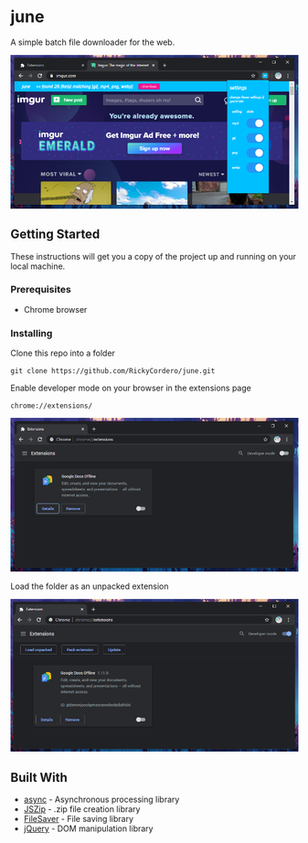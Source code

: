 # june

A simple batch file downloader for the web.

![Alt text](img/have_fun.png?raw=true "Have fun")

## Getting Started

These instructions will get you a copy of the project up and running on your local machine.

### Prerequisites

- Chrome browser

### Installing

Clone this repo into a folder

```
git clone https://github.com/RickyCordero/june.git
```

Enable developer mode on your browser in the extensions page

```
chrome://extensions/
```

![Alt text](img/extensions.png?raw=true "Extensions")

Load the folder as an unpacked extension

![Alt text](img/load_unpacked.png?raw=true "Load unpacked extension")


## Built With

* [async](https://caolan.github.io/async/v3/) - Asynchronous processing library
* [JSZip](https://stuk.github.io/jszip/) - .zip file creation library
* [FileSaver](https://github.com/eligrey/FileSaver.js/) - File saving library
* [jQuery](https://jquery.com/) - DOM manipulation library